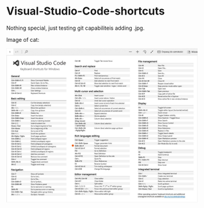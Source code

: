 # Visual-Studio-Code-shortcuts

Nothing special, just testing git capabiliteis adding .jpg.

Image of cat:

![image of cat](https://github.com/MarWasik/Visual-Studio-Code-shortcuts/blob/master/VSC%20shortcuts.jpg)
